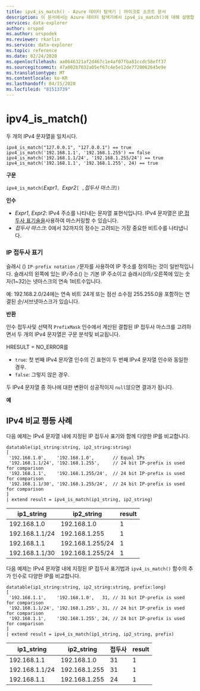 ```yaml
---
title: ipv4_is_match() - Azure 데이터 탐색기 | 마이크로 소프트 문서
description: 이 문서에서는 Azure 데이터 탐색기에서 ipv4_is_match()에 대해 설명합니다.
services: data-explorer
author: orspod
ms.author: orspodek
ms.reviewer: rkarlin
ms.service: data-explorer
ms.topic: reference
ms.date: 02/24/2020
ms.openlocfilehash: aa0646321af2d467c1e4af07fba81ccdc58eff37
ms.sourcegitcommit: 47a002b7032a05ef67c4e5e12de7720062645e9e
ms.translationtype: MT
ms.contentlocale: ko-KR
ms.lasthandoff: 04/15/2020
ms.locfileid: "81513739"
---
```

# <a name="ipv4_is_match"></a>ipv4_is_match()

두 개의 IPv4 문자열을 일치시다.

```kusto
ipv4_is_match("127.0.0.1", "127.0.0.1") == true
ipv4_is_match('192.168.1.1', '192.168.1.255') == false
ipv4_is_match('192.168.1.1/24', '192.168.1.255/24') == true
ipv4_is_match('192.168.1.1', '192.168.1.255', 24) == true
```

**구문**

`ipv4_is_match(`*Expr1*`, `*Expr2*`[ ,`*접두사 마스크*`])`

**인수**

* *Expr1*, *Expr2*: IPv4 주소를 나타내는 문자열 표현식입니다. IPv4 문자열은 [IP 접두사 표기술을](#ip-prefix-notation)사용하여 마스커링할 수 있습니다.
* *접두사 마스크*: 0에서 32까지의 정수는 고려되는 가장 중요한 비트수를 나타냅니다.

### <a name="ip-prefix-notation"></a>IP 접두사 표기

슬래시 () `IP-prefix notation` `/`문자를 사용하여 IP 주소를 정의하는 것이 일반적입니다. 슬래시의 왼쪽에 있는 IP`/`주소() 는 기본 IP 주소이고 슬래시()의`/`오른쪽에 있는 숫자(1~32)는 넷마스크의 연속 1비트수입니다. 

예: 192.168.2.0/24에는 연속 비트 24개 또는 점선 소수점 255.255.0을 포함하는 연결된 순/서브넷마스크가 있습니다.

**반환**

인수 접두사및 선택적 `PrefixMask` 인수에서 계산된 결합된 IP 접두사 마스크를 고려하면서 두 개의 IPv4 문자열은 구문 분석및 비교됩니다.

HRESULT = NO_ERROR를
* `true`: 첫 번째 IPv4 문자열 인수의 긴 표현이 두 번째 IPv4 문자열 인수와 동일한 경우.
*  `false`: 그렇지 않은 경우.

두 IPv4 문자열 중 하나에 대한 변환이 성공적이지 `null`않으면 결과가 됩니다.

**예**

## <a name="ipv4-comparison-equality-cases"></a>IPv4 비교 평등 사례

다음 예제는 IPv4 문자열 내에 지정된 IP 접두사 표기와 함께 다양한 IP를 비교합니다.

```kusto
datatable(ip1_string:string, ip2_string:string)
[
 '192.168.1.0',    '192.168.1.0',       // Equal IPs
 '192.168.1.1/24', '192.168.1.255',     // 24 bit IP-prefix is used for comparison
 '192.168.1.1',    '192.168.1.255/24',  // 24 bit IP-prefix is used for comparison
 '192.168.1.1/30', '192.168.1.255/24',  // 24 bit IP-prefix is used for comparison
]
| extend result = ipv4_is_match(ip1_string, ip2_string)
```

|ip1_string|ip2_string|result|
|---|---|---|
|192.168.1.0|192.168.1.0|1|
|192.168.1.1/24|192.168.1.255|1|
|192.168.1.1|192.168.1.255/24|1|
|192.168.1.1/30|192.168.1.255/24|1|

다음 예제는 IPv4 문자열 내에 지정된 IP 접두사 표기법과 `ipv4_is_match()` 함수의 추가 인수로 다양한 IP를 비교합니다.

```kusto
datatable(ip1_string:string, ip2_string:string, prefix:long)
[
 '192.168.1.1',    '192.168.1.0',   31, // 31 bit IP-prefix is used for comparison
 '192.168.1.1/24', '192.168.1.255', 31, // 24 bit IP-prefix is used for comparison
 '192.168.1.1',    '192.168.1.255', 24, // 24 bit IP-prefix is used for comparison
]
| extend result = ipv4_is_match(ip1_string, ip2_string, prefix)
```

|ip1_string|ip2_string|접두사|result|
|---|---|---|---|
|192.168.1.1|192.168.1.0|31|1|
|192.168.1.1/24|192.168.1.255|31|1|
|192.168.1.1|192.168.1.255|24|1|
